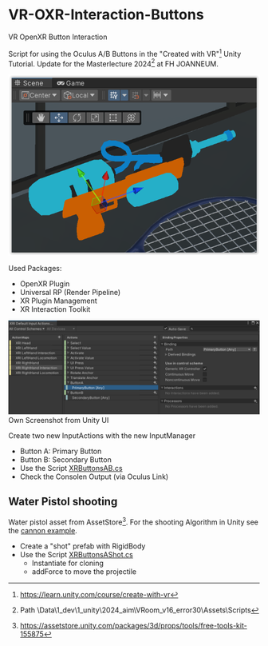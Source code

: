 # VR-OXR-Interaction-Buttons
VR OpenXR Button Interaction

Script for using the Oculus A/B Buttons in the "Created with VR"[^1] Unity Tutorial.
Update for the Masterlecture 2024[^2] at FH JOANNEUM.

<img src="./images/waterPistol.png" width="600">

Used Packages:
* OpenXR Plugin
* Universal RP (Render Pipeline)
* XR Plugin Management
* XR Interaction Toolkit

<img src="./images/InputManager.png" width="800">
Own Screenshot from Unity UI


Create two new InputActions with the new InputManager
* Button A: Primary Button
* Button B: Secondary Button
* Use the Script [XRButtonsAB.cs](./scripts/XRButtonsAB.cs)
* Check the Consolen Output (via Oculus Link)

## Water Pistol shooting

Water pistol asset from AssetStore[^4]. For the shooting Algorithm in Unity 
see the [cannon example](../../../Cannon_MoveShot).

* Create a "shot" prefab with RigidBody
* Use the Script [XRButtonsAShot.cs](./scripts/XRButtonsAShot.cs)
   * Instantiate for cloning
   * addForce to move the projectile
 
[^1]: https://learn.unity.com/course/create-with-vr
[^2]: Path \Data\1_dev\1_unity\2024_aim\VRoom_v16_error30\Assets\Scripts 
[^3]: Path \Users\nisch\Bilder\Screenshots (only for reference) 
[^4]: https://assetstore.unity.com/packages/3d/props/tools/free-tools-kit-155875


